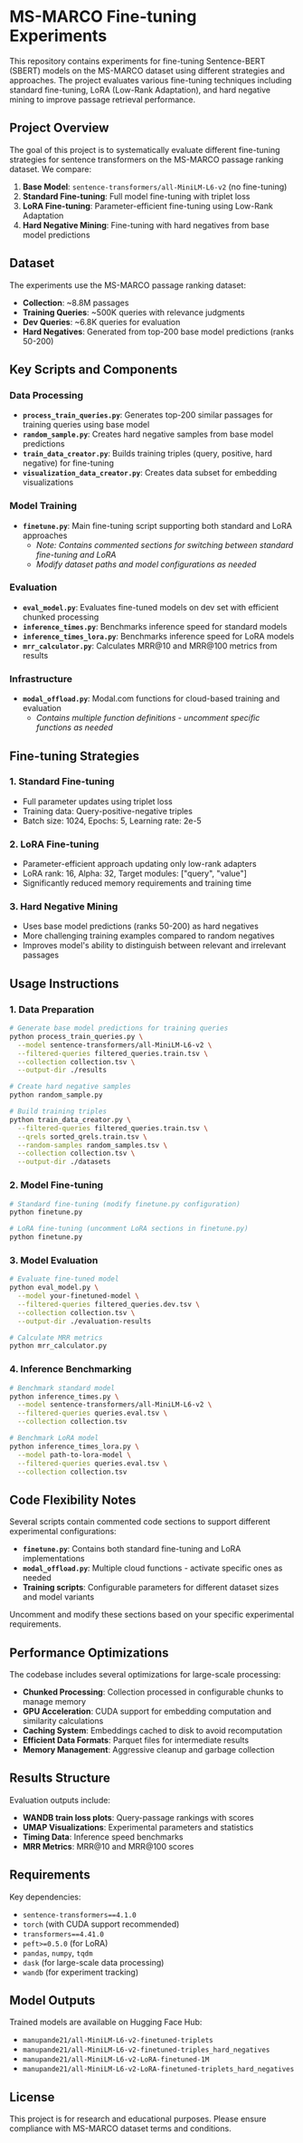 # MS-MARCO Fine-tuning Experiments

This repository contains experiments for fine-tuning Sentence-BERT (SBERT) models on the MS-MARCO dataset using different strategies and approaches. The project evaluates various fine-tuning techniques including standard fine-tuning, LoRA (Low-Rank Adaptation), and hard negative mining to improve passage retrieval performance.

## Project Overview

The goal of this project is to systematically evaluate different fine-tuning strategies for sentence transformers on the MS-MARCO passage ranking dataset. We compare:

1. **Base Model**: `sentence-transformers/all-MiniLM-L6-v2` (no fine-tuning)
2. **Standard Fine-tuning**: Full model fine-tuning with triplet loss
3. **LoRA Fine-tuning**: Parameter-efficient fine-tuning using Low-Rank Adaptation
4. **Hard Negative Mining**: Fine-tuning with hard negatives from base model predictions

## Dataset

The experiments use the MS-MARCO passage ranking dataset:
- **Collection**: ~8.8M passages
- **Training Queries**: ~500K queries with relevance judgments
- **Dev Queries**: ~6.8K queries for evaluation
- **Hard Negatives**: Generated from top-200 base model predictions (ranks 50-200)

## Key Scripts and Components

### Data Processing
- **`process_train_queries.py`**: Generates top-200 similar passages for training queries using base model
- **`random_sample.py`**: Creates hard negative samples from base model predictions
- **`train_data_creator.py`**: Builds training triples (query, positive, hard negative) for fine-tuning
- **`visualization_data_creator.py`**: Creates data subset for embedding visualizations

### Model Training
- **`finetune.py`**: Main fine-tuning script supporting both standard and LoRA approaches
  - *Note: Contains commented sections for switching between standard fine-tuning and LoRA*
  - *Modify dataset paths and model configurations as needed*

### Evaluation
- **`eval_model.py`**: Evaluates fine-tuned models on dev set with efficient chunked processing
- **`inference_times.py`**: Benchmarks inference speed for standard models
- **`inference_times_lora.py`**: Benchmarks inference speed for LoRA models
- **`mrr_calculator.py`**: Calculates MRR@10 and MRR@100 metrics from results

### Infrastructure
- **`modal_offload.py`**: Modal.com functions for cloud-based training and evaluation
  - *Contains multiple function definitions - uncomment specific functions as needed*

## Fine-tuning Strategies

### 1. Standard Fine-tuning
- Full parameter updates using triplet loss
- Training data: Query-positive-negative triples
- Batch size: 1024, Epochs: 5, Learning rate: 2e-5

### 2. LoRA Fine-tuning
- Parameter-efficient approach updating only low-rank adapters
- LoRA rank: 16, Alpha: 32, Target modules: ["query", "value"]
- Significantly reduced memory requirements and training time

### 3. Hard Negative Mining
- Uses base model predictions (ranks 50-200) as hard negatives
- More challenging training examples compared to random negatives
- Improves model's ability to distinguish between relevant and irrelevant passages

## Usage Instructions

### 1. Data Preparation
```bash
# Generate base model predictions for training queries
python process_train_queries.py \
  --model sentence-transformers/all-MiniLM-L6-v2 \
  --filtered-queries filtered_queries.train.tsv \
  --collection collection.tsv \
  --output-dir ./results

# Create hard negative samples
python random_sample.py

# Build training triples
python train_data_creator.py \
  --filtered-queries filtered_queries.train.tsv \
  --qrels sorted_qrels.train.tsv \
  --random-samples random_samples.tsv \
  --collection collection.tsv \
  --output-dir ./datasets
```

### 2. Model Fine-tuning
```bash
# Standard fine-tuning (modify finetune.py configuration)
python finetune.py

# LoRA fine-tuning (uncomment LoRA sections in finetune.py)
python finetune.py
```

### 3. Model Evaluation
```bash
# Evaluate fine-tuned model
python eval_model.py \
  --model your-finetuned-model \
  --filtered-queries filtered_queries.dev.tsv \
  --collection collection.tsv \
  --output-dir ./evaluation-results

# Calculate MRR metrics
python mrr_calculator.py
```

### 4. Inference Benchmarking
```bash
# Benchmark standard model
python inference_times.py \
  --model sentence-transformers/all-MiniLM-L6-v2 \
  --filtered-queries queries.eval.tsv \
  --collection collection.tsv

# Benchmark LoRA model
python inference_times_lora.py \
  --model path-to-lora-model \
  --filtered-queries queries.eval.tsv \
  --collection collection.tsv
```

## Code Flexibility Notes

Several scripts contain commented code sections to support different experimental configurations:

- **`finetune.py`**: Contains both standard fine-tuning and LoRA implementations
- **`modal_offload.py`**: Multiple cloud functions - activate specific ones as needed
- **Training scripts**: Configurable parameters for different dataset sizes and model variants

Uncomment and modify these sections based on your specific experimental requirements.

## Performance Optimizations

The codebase includes several optimizations for large-scale processing:

- **Chunked Processing**: Collection processed in configurable chunks to manage memory
- **GPU Acceleration**: CUDA support for embedding computation and similarity calculations
- **Caching System**: Embeddings cached to disk to avoid recomputation
- **Efficient Data Formats**: Parquet files for intermediate results
- **Memory Management**: Aggressive cleanup and garbage collection

## Results Structure

Evaluation outputs include:
- **WANDB train loss plots**: Query-passage rankings with scores
- **UMAP Visualizations**: Experimental parameters and statistics
- **Timing Data**: Inference speed benchmarks
- **MRR Metrics**: MRR@10 and MRR@100 scores

## Requirements

Key dependencies:
- `sentence-transformers==4.1.0`
- `torch` (with CUDA support recommended)
- `transformers==4.41.0`
- `peft>=0.5.0` (for LoRA)
- `pandas`, `numpy`, `tqdm`
- `dask` (for large-scale data processing)
- `wandb` (for experiment tracking)

## Model Outputs

Trained models are available on Hugging Face Hub:
- `manupande21/all-MiniLM-L6-v2-finetuned-triplets`
- `manupande21/all-MiniLM-L6-v2-finetuned-triples_hard_negatives`
- `manupande21/all-MiniLM-L6-v2-LoRA-finetuned-1M`
- `manupande21/all-MiniLM-L6-v2-LoRA-finetuned-triplets_hard_negatives`

## License

This project is for research and educational purposes. Please ensure compliance with MS-MARCO dataset terms and conditions.

